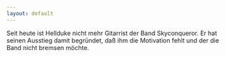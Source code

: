 ```yaml
---
layout: default
---
```


Seit heute ist Hellduke nicht mehr Gitarrist der Band Skyconqueror. Er
hat seinen Ausstieg damit begr&uuml;ndet, da&szlig; ihm die Motivation
fehlt und der die Band nicht bremsen m&ouml;chte.